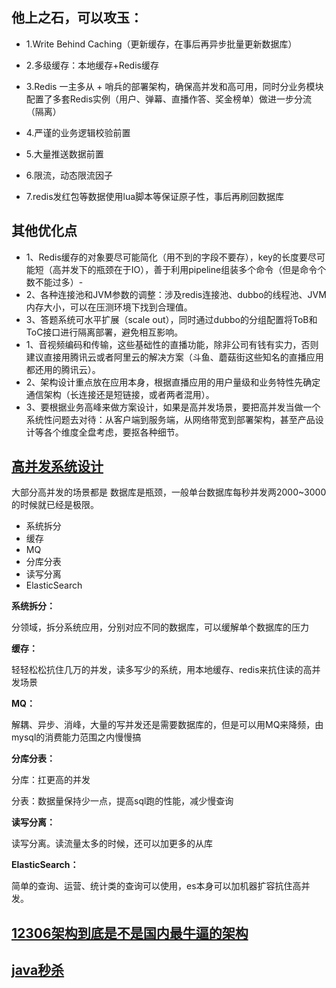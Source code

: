 ## 他上之石，可以攻玉：
- 1.Write Behind Caching（更新缓存，在事后再异步批量更新数据库）
- 2.多级缓存：本地缓存+Redis缓存
- 3.Redis 一主多从 + 哨兵的部署架构，确保高并发和高可用，同时分业务模块配置了多套Redis实例（用户、弹幕、直播作答、奖金榜单）做进一步分流（隔离）
- 4.严谨的业务逻辑校验前置
- 5.大量推送数据前置

- 6.限流，动态限流因子
- 7.redis发红包等数据使用lua脚本等保证原子性，事后再刷回数据库
## 其他优化点
- 1、Redis缓存的对象要尽可能简化（用不到的字段不要存），key的长度要尽可能短（高并发下的瓶颈在于IO），善于利用pipeline组装多个命令（但是命令个数不能过多）- 
- 2、各种连接池和JVM参数的调整：涉及redis连接池、dubbo的线程池、JVM内存大小，可以在压测环境下找到合理值。
- 3、答题系统可水平扩展（scale  out），同时通过dubbo的分组配置将ToB和ToC接口进行隔离部署，避免相互影响。
- 1、音视频编码和传输，这些基础性的直播功能，除非公司有钱有实力，否则建议直接用腾讯云或者阿里云的解决方案（斗鱼、蘑菇街这些知名的直播应用都还用的腾讯云）。
- 2、架构设计重点放在应用本身，根据直播应用的用户量级和业务特性先确定通信架构（长连接还是短链接，或者两者混用）。
- 3、要根据业务高峰来做方案设计，如果是高并发场景，要把高并发当做一个系统性问题去对待：从客户端到服务端，从网络带宽到部署架构，甚至产品设计等各个维度全盘考虑，要抠各种细节。

## [高并发系统设计](https://github.com/doocs/advanced-java/blob/main/docs/high-concurrency/high-concurrency-design.md)

大部分高并发的场景都是 数据库是瓶颈，一般单台数据库每秒并发两2000~3000的时候就已经是极限。

- 系统拆分
- 缓存
- MQ
- 分库分表
- 读写分离
- ElasticSearch

**系统拆分：**

分领域，拆分系统应用，分别对应不同的数据库，可以缓解单个数据库的压力

**缓存：**

轻轻松松抗住几万的并发，读多写少的系统，用本地缓存、redis来抗住读的高并发场景

**MQ：**

解耦、异步、消峰，大量的写并发还是需要数据库的，但是可以用MQ来降频，由mysql的消费能力范围之内慢慢搞

**分库分表：**

分库：扛更高的并发

分表：数据量保持少一点，提高sql跑的性能，减少慢查询

**读写分离：**

读写分离。读流量太多的时候，还可以加更多的从库

**ElasticSearch：**

简单的查询、运营、统计类的查询可以使用，es本身可以加机器扩容抗住高并发。

## [12306架构到底是不是国内最牛逼的架构](https://mp.weixin.qq.com/s/wGql4KPJ_4LZse5ExUktxw)

## [java秒杀](https://github.com/todorex/miaosha)

